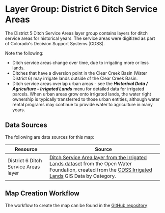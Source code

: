 # Layer Group: District 6 Ditch Service Areas #

The District 5 Ditch Service Areas layer group contains layers
for ditch service areas for historical years.
The service areas were digitized as part of
Colorado's Decision Support Systems (CDSS).

Note the following:

*   Ditch service areas change over time, due to irrigating more or less lands.
*   Ditches that have a diversion point in the Clear Creek Basin (Water District 6) may irrigate lands outside
    of the Clear Creek Basin.
*   Ditch service areas overlap urban areas - see the ***Historical Data / Agriculture - Irrigated Lands***
    menu for detailed data for irrigated parcels.
    When urban areas grow onto irrigated lands, the water right ownership is typically transferred to those
    urban entities, although water rental programs may continue to provide water to agriculture in many years.

## Data Sources ##

The following are data sources for this map:

| **Resource** | **Source** |
| -- | -- |
| District 6 Ditch Service Areas layer | [Ditch Service Area layer from the Irrigated Lands dataset](https://data.openwaterfoundation.org/state/co/dwr/irrigated-lands/) from the Open Water Foundation, created from the [CDSS Irrigated Lands](https://www.colorado.gov/pacific/cdss/gis-data-category) GIS Data by Category. |

## Map Creation Workflow ##

The workflow to create the map can be found in the
[GitHub repository](https://github.com/OpenWaterFoundation/owf-infomapper-co-clear/tree/master/workflow/BasinEntities/Agriculture-Ditches)
